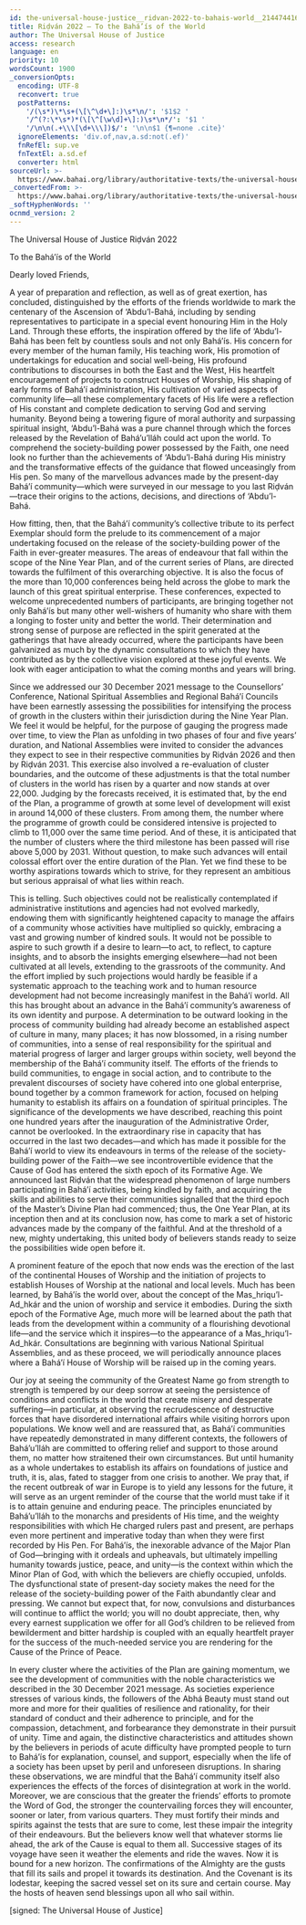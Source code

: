 ```yaml
---
id: the-universal-house-justice__ridvan-2022-to-bahais-world__2144744169__en
title: Riḍván 2022 – To the Bahá’ís of the World
author: The Universal House of Justice
access: research
language: en
priority: 10
wordsCount: 1900
_conversionOpts:
  encoding: UTF-8
  reconvert: true
  postPatterns:
    '/(\s*)\*\s+(\[\^\d+\]:)\s*\n/': '$1$2 '
    '/^(?:\*\s*)*(\[\^[\w\d]+\]:)\s*\n*/': '$1 '
    '/\n\n(.+\\\[\d+\\\])$/': '\n\n$1 {¶=none .cite}'
  ignoreElements: 'div.of,nav,a.sd:not(.ef)'
  fnRefEl: sup.ve
  fnTextEl: a.sd.ef
  converter: html
sourceUrl: >-
  https://www.bahai.org/library/authoritative-texts/the-universal-house-of-justice/messages/20220421_001/20220421_001.xhtml
_convertedFrom: >-
  https://www.bahai.org/library/authoritative-texts/the-universal-house-of-justice/messages/20220421_001/20220421_001.xhtml
_softHyphenWords: ''
ocnmd_version: 2
---
```

The Universal House of Justice
Riḍván 2022

To the Bahá’ís of the World

Dearly loved Friends,

A year of preparation and reflection, as well as of great exertion, has concluded, distinguished by the efforts of the friends worldwide to mark the centenary of the Ascension of ‘Abdu’l-Bahá, including by sending representatives to participate in a special event honouring Him in the Holy Land. Through these efforts, the inspiration offered by the life of ‘Abdu’l-Bahá has been felt by countless souls and not only Bahá’ís. His concern for every member of the human family, His teaching work, His promotion of undertakings for education and social well-being, His profound contributions to discourses in both the East and the West, His heartfelt encouragement of projects to construct Houses of Worship, His shaping of early forms of Bahá’í administration, His cultivation of varied aspects of community life—all these complementary facets of His life were a reflection of His constant and complete dedication to serving God and serving humanity. Beyond being a towering figure of moral authority and surpassing spiritual insight, ‘Abdu’l-Bahá was a pure channel through which the forces released by the Revelation of Bahá’u’lláh could act upon the world. To comprehend the society-building power possessed by the Faith, one need look no further than the achievements of ‘Abdu’l-Bahá during His ministry and the transformative effects of the guidance that flowed unceasingly from His pen. So many of the marvellous advances made by the present-day Bahá’í community—which were surveyed in our message to you last Riḍván—trace their origins to the actions, decisions, and directions of ‘Abdu’l-Bahá.

How fitting, then, that the Bahá’í community’s collective tribute to its perfect Exemplar should form the prelude to its commencement of a major undertaking focused on the release of the society-building power of the Faith in ever-greater measures. The areas of endeavour that fall within the scope of the Nine Year Plan, and of the current series of Plans, are directed towards the fulfilment of this overarching objective. It is also the focus of the more than 10,000 conferences being held across the globe to mark the launch of this great spiritual enterprise. These conferences, expected to welcome unprecedented numbers of participants, are bringing together not only Bahá’ís but many other well-wishers of humanity who share with them a longing to foster unity and better the world. Their determination and strong sense of purpose are reflected in the spirit generated at the gatherings that have already occurred, where the participants have been galvanized as much by the dynamic consultations to which they have contributed as by the collective vision explored at these joyful events. We look with eager anticipation to what the coming months and years will bring.

Since we addressed our 30 December 2021 message to the Counsellors’ Conference, National Spiritual Assemblies and Regional Bahá’í Councils have been earnestly assessing the possibilities for intensifying the process of growth in the clusters within their jurisdiction during the Nine Year Plan. We feel it would be helpful, for the purpose of gauging the progress made over time, to view the Plan as unfolding in two phases of four and five years’ duration, and National Assemblies were invited to consider the advances they expect to see in their respective communities by Riḍván 2026 and then by Riḍván 2031. This exercise also involved a re-evaluation of cluster boundaries, and the outcome of these adjustments is that the total number of clusters in the world has risen by a quarter and now stands at over 22,000. Judging by the forecasts received, it is estimated that, by the end of the Plan, a programme of growth at some level of development will exist in around 14,000 of these clusters. From among them, the number where the programme of growth could be considered intensive is projected to climb to 11,000 over the same time period. And of these, it is anticipated that the number of clusters where the third milestone has been passed will rise above 5,000 by 2031. Without question, to make such advances will entail colossal effort over the entire duration of the Plan. Yet we find these to be worthy aspirations towards which to strive, for they represent an ambitious but serious appraisal of what lies within reach.

This is telling. Such objectives could not be realistically contemplated if administrative institutions and agencies had not evolved markedly, endowing them with significantly heightened capacity to manage the affairs of a community whose activities have multiplied so quickly, embracing a vast and growing number of kindred souls. It would not be possible to aspire to such growth if a desire to learn—to act, to reflect, to capture insights, and to absorb the insights emerging elsewhere—had not been cultivated at all levels, extending to the grassroots of the community. And the effort implied by such projections would hardly be feasible if a systematic approach to the teaching work and to human resource development had not become increasingly manifest in the Bahá’í world. All this has brought about an advance in the Bahá’í community’s awareness of its own identity and purpose. A determination to be outward looking in the process of community building had already become an established aspect of culture in many, many places; it has now blossomed, in a rising number of communities, into a sense of real responsibility for the spiritual and material progress of larger and larger groups within society, well beyond the membership of the Bahá’í community itself. The efforts of the friends to build communities, to engage in social action, and to contribute to the prevalent discourses of society have cohered into one global enterprise, bound together by a common framework for action, focused on helping humanity to establish its affairs on a foundation of spiritual principles. The significance of the developments we have described, reaching this point one hundred years after the inauguration of the Administrative Order, cannot be overlooked. In the extraordinary rise in capacity that has occurred in the last two decades—and which has made it possible for the Bahá’í world to view its endeavours in terms of the release of the society-building power of the Faith—we see incontrovertible evidence that the Cause of God has entered the sixth epoch of its Formative Age. We announced last Riḍván that the widespread phenomenon of large numbers participating in Bahá’í activities, being kindled by faith, and acquiring the skills and abilities to serve their communities signalled that the third epoch of the Master’s Divine Plan had commenced; thus, the One Year Plan, at its inception then and at its conclusion now, has come to mark a set of historic advances made by the company of the faithful. And at the threshold of a new, mighty undertaking, this united body of believers stands ready to seize the possibilities wide open before it.

A prominent feature of the epoch that now ends was the erection of the last of the continental Houses of Worship and the initiation of projects to establish Houses of Worship at the national and local levels. Much has been learned, by Bahá’ís the world over, about the concept of the Mas_hriqu’l-Ad_hkár and the union of worship and service it embodies. During the sixth epoch of the Formative Age, much more will be learned about the path that leads from the development within a community of a flourishing devotional life—and the service which it inspires—to the appearance of a Mas_hriqu’l-Ad_hkár. Consultations are beginning with various National Spiritual Assemblies, and as these proceed, we will periodically announce places where a Bahá’í House of Worship will be raised up in the coming years.

Our joy at seeing the community of the Greatest Name go from strength to strength is tempered by our deep sorrow at seeing the persistence of conditions and conflicts in the world that create misery and desperate suffering—in particular, at observing the recrudescence of destructive forces that have disordered international affairs while visiting horrors upon populations. We know well and are reassured that, as Bahá’í communities have repeatedly demonstrated in many different contexts, the followers of Bahá’u’lláh are committed to offering relief and support to those around them, no matter how straitened their own circumstances. But until humanity as a whole undertakes to establish its affairs on foundations of justice and truth, it is, alas, fated to stagger from one crisis to another. We pray that, if the recent outbreak of war in Europe is to yield any lessons for the future, it will serve as an urgent reminder of the course that the world must take if it is to attain genuine and enduring peace. The principles enunciated by Bahá’u’lláh to the monarchs and presidents of His time, and the weighty responsibilities with which He charged rulers past and present, are perhaps even more pertinent and imperative today than when they were first recorded by His Pen. For Bahá’ís, the inexorable advance of the Major Plan of God—bringing with it ordeals and upheavals, but ultimately impelling humanity towards justice, peace, and unity—is the context within which the Minor Plan of God, with which the believers are chiefly occupied, unfolds. The dysfunctional state of present-day society makes the need for the release of the society-building power of the Faith abundantly clear and pressing. We cannot but expect that, for now, convulsions and disturbances will continue to afflict the world; you will no doubt appreciate, then, why every earnest supplication we offer for all God’s children to be relieved from bewilderment and bitter hardship is coupled with an equally heartfelt prayer for the success of the much-needed service you are rendering for the Cause of the Prince of Peace.

In every cluster where the activities of the Plan are gaining momentum, we see the development of communities with the noble characteristics we described in the 30 December 2021 message. As societies experience stresses of various kinds, the followers of the Abhá Beauty must stand out more and more for their qualities of resilience and rationality, for their standard of conduct and their adherence to principle, and for the compassion, detachment, and forbearance they demonstrate in their pursuit of unity. Time and again, the distinctive characteristics and attitudes shown by the believers in periods of acute difficulty have prompted people to turn to Bahá’ís for explanation, counsel, and support, especially when the life of a society has been upset by peril and unforeseen disruptions. In sharing these observations, we are mindful that the Bahá’í community itself also experiences the effects of the forces of disintegration at work in the world. Moreover, we are conscious that the greater the friends’ efforts to promote the Word of God, the stronger the countervailing forces they will encounter, sooner or later, from various quarters. They must fortify their minds and spirits against the tests that are sure to come, lest these impair the integrity of their endeavours. But the believers know well that whatever storms lie ahead, the ark of the Cause is equal to them all. Successive stages of its voyage have seen it weather the elements and ride the waves. Now it is bound for a new horizon. The confirmations of the Almighty are the gusts that fill its sails and propel it towards its destination. And the Covenant is its lodestar, keeping the sacred vessel set on its sure and certain course. May the hosts of heaven send blessings upon all who sail within.

\[signed: The Universal House of Justice\]
